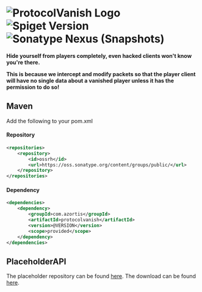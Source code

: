 # ![ProtocolVanish Logo](https://www.spigotmc.org/attachments/protocolvanish-fulltitle-png.440827/) ![Spiget Version](https://img.shields.io/spiget/version/69445.svg?label=spigot&style=flat-square) ![Sonatype Nexus (Snapshots)](https://img.shields.io/nexus/s/https/oss.sonatype.org/com.azortis/protocolvanish.svg?style=flat-square)

**Hide yourself from players completely, even hacked clients won't know you're there.**

**This is because we intercept and modify packets so that the player client will have no single data about a vanished player unless it has the permission to do so!**

## Maven
Add the following to your pom.xml

#### Repository

```xml
<repositories>
    <repository>
        <id>ossrh</id>
        <url>https://oss.sonatype.org/content/groups/public/</url>
    </repository>
</repositories>
```

#### Dependency

```xml
<dependencies>
    <dependency>
        <groupId>com.azortis</groupId>
        <artifactId>protocolvanish</artifactId>
        <version>@VERSION</version>
        <scope>provided</scope>
    </dependency>
</dependencies>
```

## PlaceholderAPI

The placeholder repository can be found [here](https://github.com/AzortisCode/ProtocolVanish_PlaceholderExpansion).
The download can be found [here](https://api.extendedclip.com/expansions/protocolvanish/).
